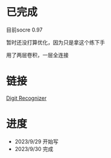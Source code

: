 # 已完成

目前socre 0.97

暂时还没打算优化，因为只是拿这个练下手

用了两层卷积，一层全连接

# 链接
[Digit Recognizer](https://www.kaggle.com/competitions/digit-recognizer/)

# 进度
- 2023/9/29 开始写
- 2023/9/30 完成